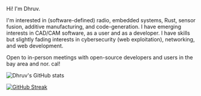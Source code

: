 Hi! I'm Dhruv.

I'm interested in (software-defined) radio, embedded systems, Rust, sensor fusion, additive manufacturing, and code-generation. I have emerging interests in CAD/CAM software, as a user and as a developer. I have skills but  slightly fading interests in cybersecurity (web exploitation), networking, and web development.

Open to in-person meetings with open-source developers and users in the bay area and nor. cal! 

![Dhruv's GitHub stats](https://github-readme-stats.vercel.app/api?username=dgramop&show_icons=true&theme=transparent)

[![GitHub Streak](https://streak-stats.demolab.com/?user=dgramop&theme=transparent)](https://git.io/streak-stats)
